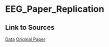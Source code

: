 # EEG_Paper_Replication
## Link to Sources
[Data](https://osf.io/d7ye5/)
[Original Paper](https://www.frontiersin.org/articles/10.3389/fpsyt.2021.707581/full#B27)
